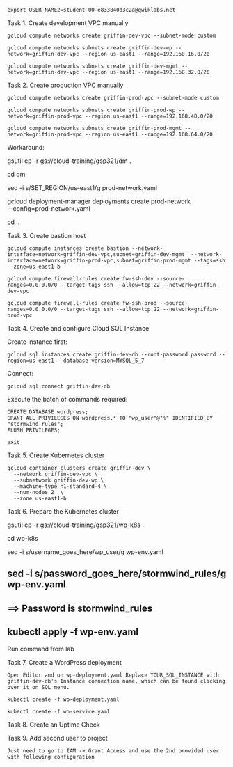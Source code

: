 ```
export USER_NAME2=student-00-e833840d3c2a@qwiklabs.net
```

Task 1. Create development VPC manually

```
gcloud compute networks create griffin-dev-vpc --subnet-mode custom

gcloud compute networks subnets create griffin-dev-wp --network=griffin-dev-vpc --region us-east1 --range=192.168.16.0/20

gcloud compute networks subnets create griffin-dev-mgmt --network=griffin-dev-vpc --region us-east1 --range=192.168.32.0/20
```


Task 2. Create production VPC manually

```
gcloud compute networks create griffin-prod-vpc --subnet-mode custom

gcloud compute networks subnets create griffin-prod-wp --network=griffin-prod-vpc --region us-east1 --range=192.168.48.0/20

gcloud compute networks subnets create griffin-prod-mgmt --network=griffin-prod-vpc --region us-east1 --range=192.168.64.0/20
```

Workaround:

gsutil cp -r gs://cloud-training/gsp321/dm .

cd dm

sed -i s/SET_REGION/us-east1/g prod-network.yaml

gcloud deployment-manager deployments create prod-network \
    --config=prod-network.yaml

cd ..


Task 3. Create bastion host

```
gcloud compute instances create bastion --network-interface=network=griffin-dev-vpc,subnet=griffin-dev-mgmt  --network-interface=network=griffin-prod-vpc,subnet=griffin-prod-mgmt --tags=ssh --zone=us-east1-b

gcloud compute firewall-rules create fw-ssh-dev --source-ranges=0.0.0.0/0 --target-tags ssh --allow=tcp:22 --network=griffin-dev-vpc

gcloud compute firewall-rules create fw-ssh-prod --source-ranges=0.0.0.0/0 --target-tags ssh --allow=tcp:22 --network=griffin-prod-vpc
```


Task 4. Create and configure Cloud SQL Instance

Create instance first:
```
gcloud sql instances create griffin-dev-db --root-password password --region=us-east1 --database-version=MYSQL_5_7
````

Connect:
```
gcloud sql connect griffin-dev-db
````
Execute the batch of commands required:
```
CREATE DATABASE wordpress;
GRANT ALL PRIVILEGES ON wordpress.* TO "wp_user"@"%" IDENTIFIED BY "stormwind_rules";
FLUSH PRIVILEGES;

exit
```


Task 5. Create Kubernetes cluster

```
gcloud container clusters create griffin-dev \
  --network griffin-dev-vpc \
  --subnetwork griffin-dev-wp \
  --machine-type n1-standard-4 \
  --num-nodes 2  \
  --zone us-east1-b
```
  
Task 6. Prepare the Kubernetes cluster
  
  gsutil cp -r gs://cloud-training/gsp321/wp-k8s .

  cd wp-k8s

  sed -i s/username_goes_here/wp_user/g wp-env.yaml

  sed -i s/password_goes_here/stormwind_rules/g wp-env.yaml
  --------------------------------------------------------------------------------------------------------------------------------------------------------------
  ==> Password is  stormwind_rules
  ---------------------------------------------------------------------------------------------------------------------------------------------------------------
  kubectl apply -f wp-env.yaml
  --------------------------------------------------------------------------------------------------------------------------------------------------------------
  Run command from lab
  
Task 7. Create a WordPress deployment
  
    Open Editor and on wp-deployment.yaml Replace YOUR_SQL_INSTANCE with griffin-dev-db's Instance connection name, which can be found clicking over it on SQL menu.

   ```
   kubectl create -f wp-deployment.yaml

   kubectl create -f wp-service.yaml
   ```
  
Task 8. Create an Uptime Check

Task 9. Add second user to project

    Just need to go to IAM -> Grant Access and use the 2nd provided user with following configuration